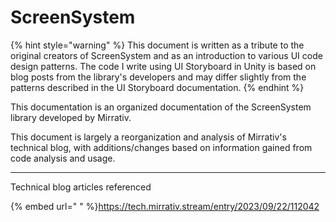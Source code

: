 # ScreenSystem

{% hint style="warning" %}
This document is written as a tribute to the original creators of ScreenSystem and as an introduction to various UI code design patterns. The code I write using UI Storyboard in Unity is based on blog posts from the library's developers and may differ slightly from the patterns described in the UI Storyboard documentation.
{% endhint %}

This documentation is an organized documentation of the ScreenSystem library developed by Mirrativ.

This document is largely a reorganization and analysis of Mirrativ's technical blog, with additions/changes based on information gained from code analysis and usage.

***

Technical blog articles referenced

{% embed url="
" %}<https://tech.mirrativ.stream/entry/2023/09/22/112042>


